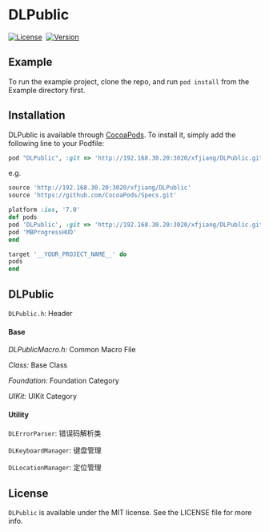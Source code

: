 # DLPublic

[![License](https://img.shields.io/cocoapods/l/DLPublic.svg?style=flat)](https://raw.githubusercontent.com/ibireme/YYWebImage/master/LICENSE)&nbsp;
[![Version](https://img.shields.io/cocoapods/v/DLPublic.svg?style=flat)](https://www.apple.com/nl/ios/)&nbsp;

## Example

To run the example project, clone the repo, and run `pod install` from the Example directory first.

## Installation

DLPublic is available through [CocoaPods](http://cocoapods.org). To install
it, simply add the following line to your Podfile:

```ruby
pod "DLPublic", :git => 'http://192.168.30.20:3020/xfjiang/DLPublic.git'
```
e.g.

```ruby
source 'http://192.168.30.20:3020/xfjiang/DLPublic'
source 'https://github.com/CocoaPods/Specs.git'

platform :ios, '7.0'
def pods
pod 'DLPublic', :git => 'http://192.168.30.20:3020/xfjiang/DLPublic.git'
pod 'MBProgressHUD'
end

target '__YOUR_PROJECT_NAME__' do
pods
end
```

## DLPublic

`DLPublic.h`: Header

#### Base

*DLPublicMacro.h:* Common Macro File

*Class:* Base Class

*Foundation:* Foundation Category

*UIKit:* UIKit Category

#### Utility

`DLErrorParser`: 错误码解析类

`DLKeyboardManager`: 键盘管理

`DLLocationManager`: 定位管理

## License

`DLPublic` is available under the MIT license. See the LICENSE file for more info.
